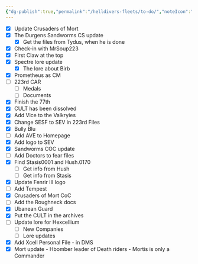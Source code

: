 ```yaml
---
{"dg-publish":true,"permalink":"/helldivers-fleets/to-do/","noteIcon":"","created":"2024-03-26T21:55:15.384+01:00","updated":"2024-04-13T17:56:52.583+02:00"}
---
```


- [x] Update Crusaders of Mort
- [x] The Durgens Sandworms CS update
	- [x] Get the files from Tydus, when he is done
- [x] Check-in with MrSoup223
- [x] First Claw at the top
- [x] Spectre lore update 
	- [x] The lore about Birb
- [x] Prometheus as CM
- [ ] 223rd CAR
	- [ ] Medals
	- [ ] Documents
- [x] Finish the 77th
- [x] CULT has been dissolved
- [x] Add Vice to the Valkryies
- [x] Change SESF to SEV in 223rd Files
- [x] Bully Blu
- [ ] Add AVE to Homepage
- [x] Add logo to SEV
- [x] Sandworms COC update
- [ ] Add Doctors to fear files
- [x] Find Stasis0001 and Hush.0170
	- [ ] Get info from Hush
	- [ ] Get info from Stasis
- [x] Update Fenrir III logo
- [ ] Add Tempest
- [x] Crusaders of Mort CoC
- [ ] Add the Roughneck docs 
- [x] Ubanean Guard
- [x] Put the CULT in the archives
- [ ] Update lore for Hexcellium
	- [ ] New Companies
	- [ ] Lore updates
- [x] Add Xcell Personal File - in DMS
- [x] Mort update - Hbomber leader of Death riders - Mortis is only a Commander